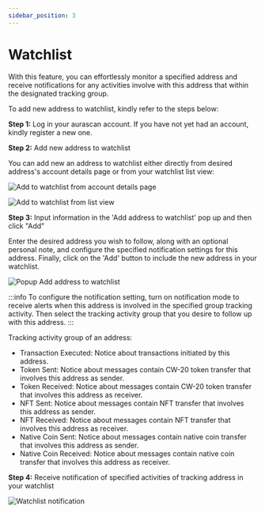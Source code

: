 ```yaml
---
sidebar_position: 3
---
```


# Watchlist

With this feature, you can effortlessly monitor a specified address and receive notifications for any activities involve with this address that within the designated tracking group.   

To add new address to watchlist, kindly refer to the steps below:

**Step 1:** Log in your aurascan account. If you have not yet had an account, kindly register a new one.

**Step 2:** Add new address to watchlist

You can add new an address to watchlist either directly from desired address's account details page or from your watchlist list view: 

![Add to watchlist from account details page](/img/aurascan/add_watchlist_from_account_details_3.png)

![Add to watchlist from list view](/img/aurascan/add_watchlist_from_list_view_3.png)

**Step 3:** Input information in the 'Add address to watchlist' pop up and then click "Add"

Enter the desired address you wish to follow, along with an optional personal note, and configure the specified notification settings for this address. Finally, click on the 'Add' button to include the new address in your watchlist.

![Popup Add address to watchlist](/img/aurascan/add_watchlist_popup_3.png)

:::info
To configure the notification setting, turn on notification mode to receive alerts when this address is involved in the specified group tracking activity. Then select the tracking activity group that you desire to follow up with this address. 
:::

Tracking activity group of an address: 
* Transaction Executed: Notice about transactions initiated by this address.
* Token Sent: Notice about messages contain CW-20 token transfer that involves this address as sender.
* Token Received: Notice about messages contain CW-20 token transfer that involves this address as receiver. 
* NFT Sent: Notice about messages contain NFT transfer that involves this address as sender.
* NFT Received: Notice about messages contain NFT transfer that involves this address as receiver.
* Native Coin Sent: Notice about messages contain native coin transfer that involves this address as sender.
* Native Coin Received: Notice about messages contain native coin transfer that involves this address as receiver.


**Step 4:** Receive notification of specified activities of tracking address in your watchlist

![Watchlist notification](/img/aurascan/watchlist_notification_3.png)

